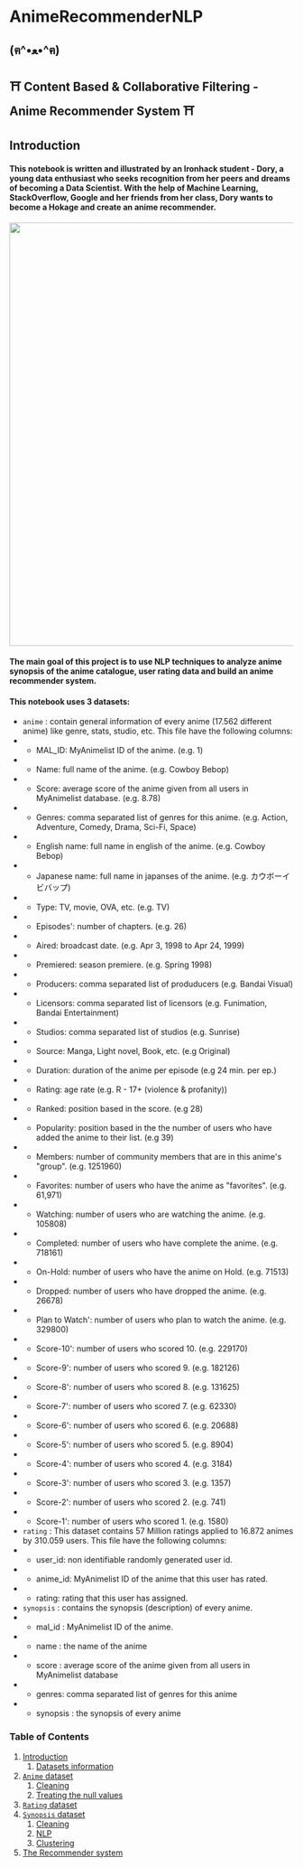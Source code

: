 # AnimeRecommenderNLP
## (ฅ^•ﻌ•^ฅ) 
## ⛩️ Content Based & Collaborative Filtering - Anime Recommender System ⛩️

## Introduction

#### This notebook is written and illustrated by an Ironhack student - Dory, a young data enthusiast who seeks recognition from her peers and dreams of becoming a Data Scientist. With the help of Machine Learning, StackOverflow, Google and her friends from her class, Dory wants to become a Hokage and create an anime recommender.

<img src="https://media.giphy.com/media/Nzz86dByLtYTS/giphy.gif" width="750" align="center">

#### The main goal of this project is to use NLP techniques to analyze anime synopsis of the anime catalogue, user rating data and build an anime recommender system.  
#### This notebook uses 3 datasets:
* `anime` : contain general information of every anime (17.562 different anime) like genre, stats, studio, etc. This file have the following columns:
* * MAL_ID: MyAnimelist ID of the anime. (e.g. 1)
* * Name: full name of the anime. (e.g. Cowboy Bebop)
* * Score: average score of the anime given from all users in MyAnimelist database. (e.g. 8.78)
* * Genres: comma separated list of genres for this anime. (e.g. Action, Adventure, Comedy, Drama, Sci-Fi, Space)
* * English name: full name in english of the anime. (e.g. Cowboy Bebop)
* * Japanese name: full name in japanses of the anime. (e.g. カウボーイビバップ)
* * Type: TV, movie, OVA, etc. (e.g. TV)
* * Episodes': number of chapters. (e.g. 26)
* * Aired: broadcast date. (e.g. Apr 3, 1998 to Apr 24, 1999)
* * Premiered: season premiere. (e.g. Spring 1998)
* * Producers: comma separated list of produducers (e.g. Bandai Visual)
* * Licensors: comma separated list of licensors (e.g. Funimation, Bandai Entertainment)
* * Studios: comma separated list of studios (e.g. Sunrise)
* * Source: Manga, Light novel, Book, etc. (e.g Original)
* * Duration: duration of the anime per episode (e.g 24 min. per ep.)
* * Rating: age rate (e.g. R - 17+ (violence & profanity))
* * Ranked: position based in the score. (e.g 28)
* * Popularity: position based in the the number of users who have added the anime to their list. (e.g 39)
* * Members: number of community members that are in this anime's "group". (e.g. 1251960)
* * Favorites: number of users who have the anime as "favorites". (e.g. 61,971)
* * Watching: number of users who are watching the anime. (e.g. 105808)
* * Completed: number of users who have complete the anime. (e.g. 718161)
* * On-Hold: number of users who have the anime on Hold. (e.g. 71513)
* * Dropped: number of users who have dropped the anime. (e.g. 26678)
* * Plan to Watch': number of users who plan to watch the anime. (e.g. 329800)
* * Score-10': number of users who scored 10. (e.g. 229170)
* * Score-9': number of users who scored 9. (e.g. 182126)
* * Score-8': number of users who scored 8. (e.g. 131625)
* * Score-7': number of users who scored 7. (e.g. 62330)
* * Score-6': number of users who scored 6. (e.g. 20688)
* * Score-5': number of users who scored 5. (e.g. 8904)
* * Score-4': number of users who scored 4. (e.g. 3184)
* * Score-3': number of users who scored 3. (e.g. 1357)
* * Score-2': number of users who scored 2. (e.g. 741)
* * Score-1': number of users who scored 1. (e.g. 1580)
* `rating` : This dataset contains 57 Million ratings applied to 16.872 animes by 310.059 users. This file have the following columns:
* * user_id: non identifiable randomly generated user id.
* * anime_id: MyAnimelist ID of the anime that this user has rated.
* * rating: rating that this user has assigned.
* `synopsis` : contains the synopsis (description) of every anime.
* * mal_id : MyAnimelist ID of the anime.
* * name : the name of the anime
* * score : average score of the anime given from all users in MyAnimelist database
* * genres: comma separated list of genres for this anime
* * synopsis : the synopsis of every  anime


### Table of Contents
1. [Introduction](#introduction)
    1. [Datasets information](#this-notebook-has-3-datasets)
2. [`Anime` dataset](#anime-dataset)
    1. [Cleaning](#cleaning)
    2. [Treating the null values](#treating-the-null-values)
3. [`Rating` dataset](#rating-dataset)
4. [`Synopsis` dataset](#animewithsynopsis-dataset)
    1. [Cleaning](#cleaning-the-columns)
    2. [NLP](#nlp)
    3. [Clustering](#clustering)
5. [The Recommender system](#the-recommender)
